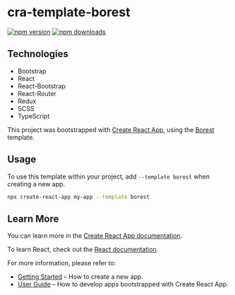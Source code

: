 # cra-template-borest

[![npm version](https://img.shields.io/npm/v/cra-template-borest.svg?style=flat-square)](https://www.npmjs.com/package/cra-template-borest)
[![npm downloads](https://img.shields.io/npm/dm/cra-template-borest.svg?style=flat-square)](https://www.npmjs.com/package/cra-template-borest)

## Technologies

- Bootstrap
- React
- React-Bootstrap
- React-Router
- Redux
- SCSS
- TypeScript

This project was bootstrapped with [Create React App](https://github.com/facebook/create-react-app), using the [Borest](https://github.com/Stratis-Dermanoutsos/cra-template-borest) template.

## Usage

To use this template within your project, add `--template borest` when creating a new app.

```sh
npx create-react-app my-app --template borest
```

## Learn More

You can learn more in the [Create React App documentation](https://facebook.github.io/create-react-app/docs/getting-started).

To learn React, check out the [React documentation](https://reactjs.org/).

For more information, please refer to:

- [Getting Started](https://create-react-app.dev/docs/getting-started) – How to create a new app.
- [User Guide](https://create-react-app.dev) – How to develop apps bootstrapped with Create React App.
